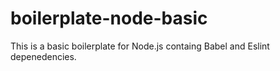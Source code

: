 # boilerplate-node-basic

This is a basic boilerplate for Node.js containg Babel and Eslint depenedencies.
